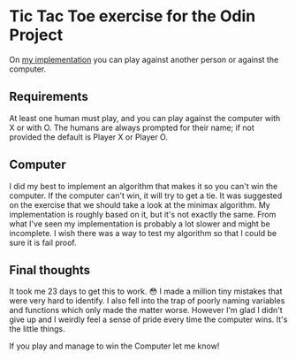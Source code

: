 # Tic Tac Toe exercise for the Odin Project

On [my implementation](https://paposeco.github.io/tictactoe/) you can play against another person or against the computer.

## Requirements

At least one human must play, and you can play against the computer with X or with O. The humans are always prompted for their name; if not provided the default is Player X or Player O.

## Computer

I did my best to implement an algorithm that makes it so you can't win the computer. If the computer can't win, it will try to get a tie.
It was suggested on the exercise that we should take a look at the minimax algorithm. My implementation is roughly based on it, but it's not exactly the same. From what I've seen my implementation is probably a lot slower and might be incomplete. I wish there was a way to test my algorithm so that I could be sure it is fail proof.

## Final thoughts

It took me 23 days to get this to work. :flushed: I made a million tiny mistakes that were very hard to identify. I also fell into the trap of poorly naming variables and functions which only made the matter worse.
However I'm glad I didn't give up and I weirdly feel a sense of pride every time the computer wins. It's the little things.

If you play and manage to win the Computer let me know!
